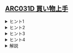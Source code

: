 <!--
author: SASAKI Yuma
-->
## [ARC031D 買い物上手](https://atcoder.jp/contests/arc031/tasks/arc031_4)
    
<details><summary>ヒント1</summary>
    
二分探索します．割合の最大化でよく見る典型です．判定問題をどのように解けるか考えましょう．
</details>

<details><summary>ヒント2</summary>
    
判定問題を定式化します．答えとして $k$ 以上を達成可能である条件は，
\begin{align*}
\text{経験値} - k \times \text{お金} \geq 0
\end{align*}
となるような買い方が存在することです．

</details>

<details><summary>ヒント3</summary>
    
判定問題をより定式化します．まず，全ての商品の値段を $k$ 倍することで，単に $\text{経験値} - \text{お金} \geq 0$ とできるかを考えればよいです．
また，この問題は各アイテムについて，買う or 買わないを選択する問題だと考えることができます．つまり，
- $1 \leq i \leq M$ について， $a_i \in \{0,1\}$ を定める．
- 各 $1 \leq i \leq N$ について， $a_{A_{i,1}} = a_{A_{i,2}} = \cdots = a_{A_{i,K_i}} = 1$ の場合に限り，経験値 $S_i$ を得る．
- 使うお金の総和は $\sum_{a_i = 1} T_i$
- このような条件の下で， $\text{経験値}-\text{お金}$ を最大化しなさい
    
と整理することができます．

</details>

<details><summary>ヒント4</summary>
    
ヒント 3 の条件をよく考えると， PSP（燃やす埋める問題）であることが分かります．
</details>
    
<details><summary> 解説 </summary>
    
[URL](https://drive.google.com/file/d/13fcMs1w_gCjdB5Gb6tMo7SHJna-aqxBU/view)
    
<iframe src="https://drive.google.com/file/d/13fcMs1w_gCjdB5Gb6tMo7SHJna-aqxBU/preview" width="800" height="500"　allow="accelerometer; autoplay; clipboard-write; encrypted-media; gyroscope; picture-in-picture" allowfullscreen></iframe>
    
</details>
